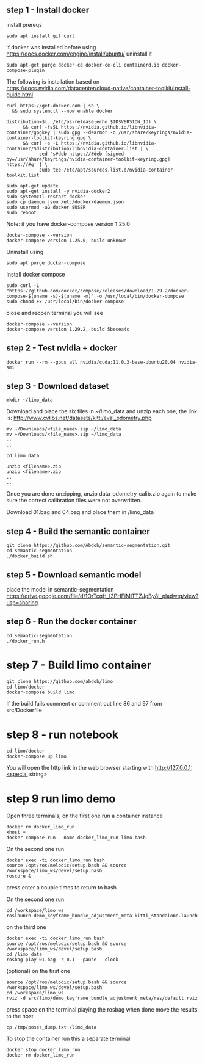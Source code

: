 ## step 1 - Install docker

install prereqs
```
sudo apt install git curl
```

if docker was installed before using
https://docs.docker.com/engine/install/ubuntu/
uninstall it
```
sudo apt-get purge docker-ce docker-ce-cli containerd.io docker-compose-plugin
```


The following is installation based on https://docs.nvidia.com/datacenter/cloud-native/container-toolkit/install-guide.html

```
curl https://get.docker.com | sh \
  && sudo systemctl --now enable docker
```
```
distribution=$(. /etc/os-release;echo $ID$VERSION_ID) \
      && curl -fsSL https://nvidia.github.io/libnvidia-container/gpgkey | sudo gpg --dearmor -o /usr/share/keyrings/nvidia-container-toolkit-keyring.gpg \
      && curl -s -L https://nvidia.github.io/libnvidia-container/$distribution/libnvidia-container.list | \
            sed 's#deb https://#deb [signed-by=/usr/share/keyrings/nvidia-container-toolkit-keyring.gpg] https://#g' | \
            sudo tee /etc/apt/sources.list.d/nvidia-container-toolkit.list
```

```
sudo apt-get update
sudo apt-get install -y nvidia-docker2
sudo systemctl restart docker
sudo cp daemon.json /etc/docker/daemon.json
sudo usermod -aG docker $USER
sudo reboot
```

Note: if you have docker-compose version 1.25.0
```
docker-compose --version
docker-compose version 1.25.0, build unknown
```
Uninstall using 
```
sudo apt purge docker-compose
```
Install docker compose
```
sudo curl -L "https://github.com/docker/compose/releases/download/1.29.2/docker-compose-$(uname -s)-$(uname -m)" -o /usr/local/bin/docker-compose
sudo chmod +x /usr/local/bin/docker-compose
```
close and reopen terminal you will see
```
docker-compose --version
docker-compose version 1.29.2, build 5becea4c
```

## step 2 - Test nvidia + docker
```
docker run --rm --gpus all nvidia/cuda:11.0.3-base-ubuntu20.04 nvidia-smi
```

## step 3 - Download dataset 
```
mkdir ~/limo_data
```

Download and place the six files in ~/limo_data and unzip each one, the link is:
http://www.cvlibs.net/datasets/kitti/eval_odometry.php

```
mv ~/Downloads/<file_name>.zip ~/limo_data
mv ~/Downloads/<file_name>.zip ~/limo_data
..
..
```
```
cd limo_data

unzip <filename>.zip 
unzip <filename>.zip 
..
..
```
Once you are done unzipping, unzip data_odometry_calib.zip again to make sure the correct calibration files were not overwritten.

Download 01.bag and 04.bag and place them in /limo_data

## step 4 - Build the semantic container
```
git clone https://github.com/Abdob/semantic-segmentation.git
cd semantic-segmentation
./docker_build.sh
```
## step 5 - Download semantic model
place the model in semantic-segmentation
https://drive.google.com/file/d/1OrTcqH_I3PHFiMlTTZJgBy8l_pladwtg/view?usp=sharing

## step 6 - Run the docker container
```
cd semantic-segmentation
./docker_run.h
```
# step 7 - Build limo container
```
git clone https://github.com/abdob/limo
cd limo/docker
docker-compose build limo
```
If the build fails comment or comment out line 86 and 97 from src/Dockerfile

# step 8 - run notebook
```
cd limo/docker
docker-compose up limo
```
You will open the http link in the web browser starting with http://127.0.0.1:<special string>


# step 9 run limo demo
Open three terminals, on the first one run a container instance
```
docker rm docker_limo_run
xhost +
docker-compose run --name docker_limo_run limo bash
```

On the second one run
```
docker exec -ti docker_limo_run bash
source /opt/ros/melodic/setup.bash && source /workspace/limo_ws/devel/setup.bash
roscore &
```
press enter a couple times to return to bash


On the second one run
```
cd /workspace/limo_ws
roslaunch demo_keyframe_bundle_adjustment_meta kitti_standalone.launch
```


on the third one
```
docker exec -ti docker_limo_run bash
source /opt/ros/melodic/setup.bash && source /workspace/limo_ws/devel/setup.bash
cd /limo_data
rosbag play 01.bag -r 0.1 --pause --clock

```
(optional) on the first one
```
source /opt/ros/melodic/setup.bash && source /workspace/limo_ws/devel/setup.bash
cd /workspace/limo_ws
rviz -d src/limo/demo_keyframe_bundle_adjustment_meta/res/default.rviz 
```
press space on the terminal playing the rosbag
when done move the results to the host
```
cp /tmp/poses_dump.txt /limo_data
```
To stop the container run this a separate terminal
```
docker stop docker_limo_run
docker rm docker_limo_run
```

